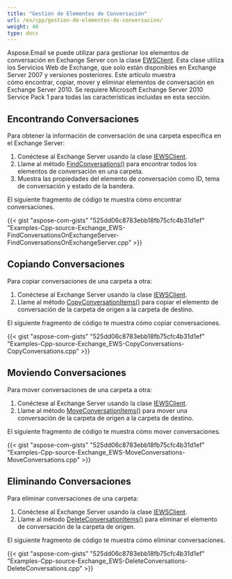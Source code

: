 ```yaml
---
title: "Gestión de Elementos de Conversación"
url: /es/cpp/gestion-de-elementos-de-conversacion/
weight: 40
type: docs
---
```


Aspose.Email se puede utilizar para gestionar los elementos de conversación en Exchange Server con la clase [EWSClient](https://apireference.aspose.com/email/cpp/class/aspose.email.clients.exchange.web_service.e_w_s_client). Esta clase utiliza los Servicios Web de Exchange, que solo están disponibles en Exchange Server 2007 y versiones posteriores. Este artículo muestra cómo encontrar, copiar, mover y eliminar elementos de conversación en Exchange Server 2010. Se requiere Microsoft Exchange Server 2010 Service Pack 1 para todas las características incluidas en esta sección.
##  **Encontrando Conversaciones**
Para obtener la información de conversación de una carpeta específica en el Exchange Server:

1. Conéctese al Exchange Server usando la clase [IEWSClient](https://apireference.aspose.com/email/cpp/class/aspose.email.clients.exchange.web_service.i_e_w_s_client).
1. Llame al método [FindConversations()](https://apireference.aspose.com/email/cpp/class/aspose.email.clients.exchange.web_service.i_e_w_s_client) para encontrar todos los elementos de conversación en una carpeta.
1. Muestra las propiedades del elemento de conversación como ID, tema de conversación y estado de la bandera.

El siguiente fragmento de código te muestra cómo encontrar conversaciones.



{{< gist "aspose-com-gists" "525dd06c8783ebb18fb75cfc4b31d1ef" "Examples-Cpp-source-Exchange_EWS-FindConversationsOnExchangeServer-FindConversationsOnExchangeServer.cpp" >}}
##  **Copiando Conversaciones**
Para copiar conversaciones de una carpeta a otra:

1. Conéctese al Exchange Server usando la clase [IEWSClient](https://apireference.aspose.com/email/cpp/class/aspose.email.clients.exchange.web_service.i_e_w_s_client).
1. Llame al método [CopyConversationItems()](https://apireference.aspose.com/email/cpp/class/aspose.email.clients.exchange.web_service.i_e_w_s_client) para copiar el elemento de conversación de la carpeta de origen a la carpeta de destino.

El siguiente fragmento de código te muestra cómo copiar conversaciones.



{{< gist "aspose-com-gists" "525dd06c8783ebb18fb75cfc4b31d1ef" "Examples-Cpp-source-Exchange_EWS-CopyConversations-CopyConversations.cpp" >}}
##  **Moviendo Conversaciones**
Para mover conversaciones de una carpeta a otra:

1. Conéctese al Exchange Server usando la clase [IEWSClient](https://apireference.aspose.com/email/cpp/class/aspose.email.clients.exchange.web_service.i_e_w_s_client).
1. Llame al método [MoveConversationItems()](https://apireference.aspose.com/email/cpp/class/aspose.email.clients.exchange.web_service.i_e_w_s_client) para mover una conversación de la carpeta de origen a la carpeta de destino.

El siguiente fragmento de código te muestra cómo mover conversaciones.



{{< gist "aspose-com-gists" "525dd06c8783ebb18fb75cfc4b31d1ef" "Examples-Cpp-source-Exchange_EWS-MoveConversations-MoveConversations.cpp" >}}
##  **Eliminando Conversaciones**
Para eliminar conversaciones de una carpeta:

1. Conéctese al Exchange Server usando la clase [IEWSClient](https://apireference.aspose.com/email/cpp/class/aspose.email.clients.exchange.web_service.i_e_w_s_client).
1. Llame al método [DeleteConversationItems()](https://apireference.aspose.com/email/cpp/class/aspose.email.clients.exchange.web_service.i_e_w_s_client) para eliminar el elemento de conversación de la carpeta de origen.

El siguiente fragmento de código te muestra cómo eliminar conversaciones.



{{< gist "aspose-com-gists" "525dd06c8783ebb18fb75cfc4b31d1ef" "Examples-Cpp-source-Exchange_EWS-DeleteConversations-DeleteConversations.cpp" >}}